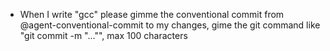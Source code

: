 - When I write "gcc" please gimme the conventional commit from @agent-conventional-commit to my changes, gime the git command like "git commit -m "..."", max 100 characters
